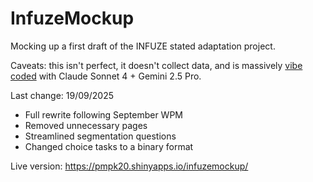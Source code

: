 # InfuzeMockup

Mocking up a first draft of the INFUZE stated adaptation project. 

Caveats: this isn't perfect, it doesn't collect data, and is massively [vibe coded](https://en.wikipedia.org/wiki/Vibe_coding) with Claude Sonnet 4 + Gemini 2.5 Pro.

Last change: 19/09/2025
- Full rewrite following September WPM
- Removed unnecessary pages
- Streamlined segmentation questions
- Changed choice tasks to a binary format

Live version: <https://pmpk20.shinyapps.io/infuzemockup/>
